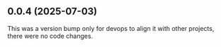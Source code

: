 ## 0.0.4 (2025-07-03)

This was a version bump only for devops to align it with other projects, there were no code changes.